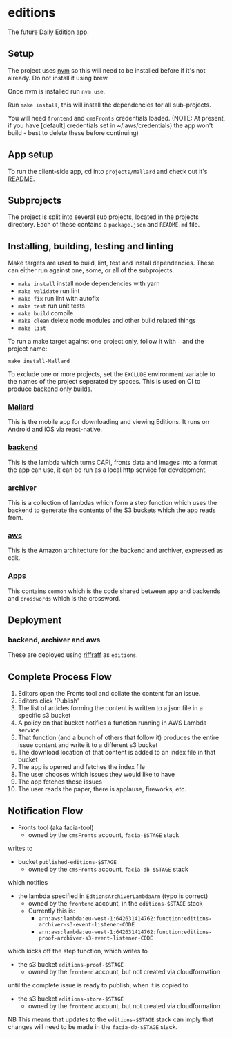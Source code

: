 # editions

The future Daily Edition app.

## Setup

The project uses [nvm](https://github.com/nvm-sh/nvm) so this will need to be installed before if it's not already. Do not install it using brew.

Once nvm is installed run `nvm use`.

Run `make install`, this will install the dependencies for all sub-projects.

You will need `frontend` and `cmsFronts` credentials loaded. (NOTE: At present, if you have [default] credentials set in ~/.aws/credentials) the app won't build - best to delete these before continuing)

## App setup

To run the client-side app, cd into `projects/Mallard` and check out it's [README](https://github.com/guardian/editions/tree/master/projects/Mallard).

## Subprojects

The project is split into several sub projects, located in the projects directory. Each of these contains a `package.json` and `README.md` file.

## Installing, building, testing and linting

Make targets are used to build, lint, test and install dependencies. These can either run against one, some, or all of the subprojects.

-   `make install` install node dependencies with yarn
-   `make validate` run lint
-   `make fix` run lint with autofix
-   `make test` run unit tests
-   `make build` compile
-   `make clean` delete node modules and other build related things
-   `make list`

To run a make target against one project only, follow it with `-` and the project name:

`make install-Mallard`

To exclude one or more projects, set the `EXCLUDE` environment variable to the names of the project seperated by spaces. This is used on CI to produce backend only builds.

### [Mallard](https://github.com/guardian/editions/tree/master/projects/Mallard)

This is the mobile app for downloading and viewing Editions. It runs on Android and iOS via react-native.

### [backend](https://github.com/guardian/editions/tree/master/projects/backend)

This is the lambda which turns CAPI, fronts data and images into a format the app can use, it can be run as a local http service for development.

### [archiver](https://github.com/guardian/editions/tree/master/projects/archiver)

This is a collection of lambdas which form a step function which uses the backend to generate the contents of the S3 buckets which the app reads from.

### [aws](https://github.com/guardian/editions/tree/master/projects/aws)

This is the Amazon architecture for the backend and archiver, expressed as cdk.

### [Apps](https://github.com/guardian/editions/tree/master/projects/Apps)

This contains `common` which is the code shared between app and backends and `crosswords` which is the crossword.

## Deployment

### backend, archiver and aws

These are deployed using [riffraff](https://riffraff.gutools.co.uk) as `editions`.

## Complete Process Flow

1) Editors open the Fronts tool and collate the content for an issue.
1) Editors click 'Publish'
1) The list of articles forming the content is written to a json file in a specific s3 bucket
1) A policy on that bucket notifies a function running in AWS Lambda service
1) That function (and a bunch of others that follow it) produces the entire issue content and write it to a different s3 bucket
1) The download location of that content is added to an index file in that bucket
1) The app is opened and fetches the index file
1) The user chooses which issues they would like to have
1) The app fetches those issues
1) The user reads the paper, there is applause, fireworks, etc.

## Notification Flow

 * Fronts tool (aka facia-tool)  
   * owned by the `cmsFronts` account, `facia-$STAGE` stack 

writes to
 
 * bucket `published-editions-$STAGE`
   * owned by the `cmsFronts` account, `facia-db-$STAGE` stack

which notifies

 * the lambda specified in `EdtionsArchiverLambdaArn` (typo is correct) 
   * owned by the `frontend` account, in the `editions-$STAGE` stack
   * Currently this is:
     * `arn:aws:lambda:eu-west-1:642631414762:function:editions-archiver-s3-event-listener-CODE`
     * `arn:aws:lambda:eu-west-1:642631414762:function:editions-proof-archiver-s3-event-listener-CODE`
   
which kicks off the step function, which writes to

 * the s3 bucket `editions-proof-$STAGE`
   * owned by the `frontend` account, but not created via cloudformation
   
until the complete issue is ready to publish, when it is copied to 

 * the s3 bucket `editions-store-$STAGE`
   * owned by the `frontend` account, but not created via cloudformation

NB This means that updates to the `editions-$STAGE` stack can imply that changes will need to be made
in the `facia-db-$STAGE` stack.

